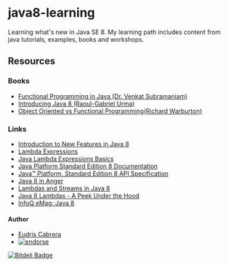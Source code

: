 # java8-learning
Learning what's new in Java SE 8. My learning path includes content from java tutorials, examples, books and workshops.


## Resources

### Books
* [Functional Programming in Java (Dr. Venkat Subramaniam)](https://pragprog.com/book/vsjava8/functional-programming-in-java)
* [Introducing Java 8 (Raoul-Gabriel Urma)](http://www.oreilly.com/programming/free/introducing-java-8.csp)
* [Object Oriented vs Functional Programming(Richard Warburton)](http://www.oreilly.com/programming/free/object-oriented-vs-functional-programming.csp)

### Links
* [Introduction to New Features in Java 8](http://slidedeck.io/DDuarte/java8-slides)
* [Lambda Expressions](http://docs.oracle.com/javase/tutorial/java/javaOO/lambdaexpressions.html)
* [Java Lambda Expressions Basics](https://dzone.com/articles/java-lambda-expressions-basics)
* [Java Platform Standard Edition 8 Documentation](http://docs.oracle.com/javase/8/docs/)
* [Java™ Platform, Standard Edition 8 API Specification](http://docs.oracle.com/javase/8/docs/api/)
* [Java 8 in Anger](http://www.infoq.com/presentations/java8-examples)
* [Lambdas and Streams in Java 8](http://www.infoq.com/presentations/java-8-lambda-streams)
* [Java 8 Lambdas - A Peek Under the Hood](http://www.infoq.com/articles/Java-8-Lambdas-A-Peek-Under-the-Hood)
* [InfoQ eMag: Java 8](http://www.infoq.com/minibooks/emag-java-8)

#### Author

* [Eudris Cabrera](https://github.com/ecabrerar)
* [![endorse](https://api.coderwall.com/ecabrerar/endorsecount.png)](https://coderwall.com/ecabrerar)


[![Bitdeli Badge](https://d2weczhvl823v0.cloudfront.net/ecabrerar/kafeinados/trend.png)](https://bitdeli.com/free "Bitdeli Badge")
